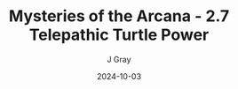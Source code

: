 ---
title: 'Mysteries of the Arcana - 2.7 Telepathic Turtle Power'
alt: 'Mysteries of the Arcana'
date: '2024-10-03'
author: 'J Gray'
artist: 'Keira'
---